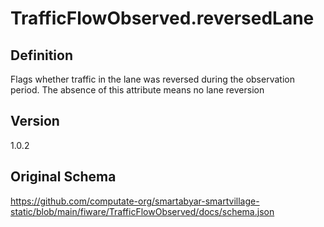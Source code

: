 # TrafficFlowObserved.reversedLane

## Definition
Flags whether traffic in the lane was reversed during the observation period. The absence of this attribute means no lane reversion

## Version
1.0.2

## Original Schema
https://github.com/computate-org/smartabyar-smartvillage-static/blob/main/fiware/TrafficFlowObserved/docs/schema.json
